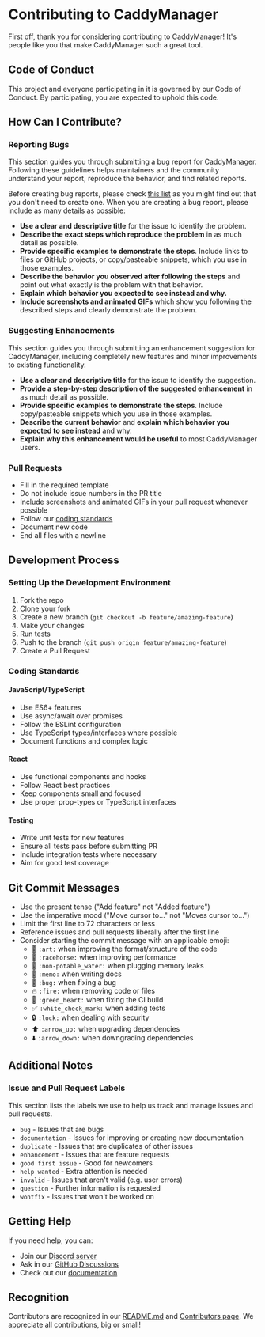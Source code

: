 # Contributing to CaddyManager

First off, thank you for considering contributing to CaddyManager! It's people like you that make CaddyManager such a great tool.

## Code of Conduct

This project and everyone participating in it is governed by our Code of Conduct. By participating, you are expected to uphold this code.

## How Can I Contribute?

### Reporting Bugs

This section guides you through submitting a bug report for CaddyManager. Following these guidelines helps maintainers and the community understand your report, reproduce the behavior, and find related reports.

Before creating bug reports, please check [this list](https://github.com/rhad00/CaddyManager/issues) as you might find out that you don't need to create one. When you are creating a bug report, please include as many details as possible:

* **Use a clear and descriptive title** for the issue to identify the problem.
* **Describe the exact steps which reproduce the problem** in as much detail as possible.
* **Provide specific examples to demonstrate the steps**. Include links to files or GitHub projects, or copy/pasteable snippets, which you use in those examples.
* **Describe the behavior you observed after following the steps** and point out what exactly is the problem with that behavior.
* **Explain which behavior you expected to see instead and why.**
* **Include screenshots and animated GIFs** which show you following the described steps and clearly demonstrate the problem.

### Suggesting Enhancements

This section guides you through submitting an enhancement suggestion for CaddyManager, including completely new features and minor improvements to existing functionality.

* **Use a clear and descriptive title** for the issue to identify the suggestion.
* **Provide a step-by-step description of the suggested enhancement** in as much detail as possible.
* **Provide specific examples to demonstrate the steps**. Include copy/pasteable snippets which you use in those examples.
* **Describe the current behavior** and **explain which behavior you expected to see instead** and why.
* **Explain why this enhancement would be useful** to most CaddyManager users.

### Pull Requests

* Fill in the required template
* Do not include issue numbers in the PR title
* Include screenshots and animated GIFs in your pull request whenever possible
* Follow our [coding standards](#coding-standards)
* Document new code
* End all files with a newline

## Development Process

### Setting Up the Development Environment

1. Fork the repo
2. Clone your fork
3. Create a new branch (`git checkout -b feature/amazing-feature`)
4. Make your changes
5. Run tests
6. Push to the branch (`git push origin feature/amazing-feature`)
7. Create a Pull Request

### Coding Standards

#### JavaScript/TypeScript

* Use ES6+ features
* Use async/await over promises
* Follow the ESLint configuration
* Use TypeScript types/interfaces where possible
* Document functions and complex logic

#### React

* Use functional components and hooks
* Follow React best practices
* Keep components small and focused
* Use proper prop-types or TypeScript interfaces

#### Testing

* Write unit tests for new features
* Ensure all tests pass before submitting PR
* Include integration tests where necessary
* Aim for good test coverage

## Git Commit Messages

* Use the present tense ("Add feature" not "Added feature")
* Use the imperative mood ("Move cursor to..." not "Moves cursor to...")
* Limit the first line to 72 characters or less
* Reference issues and pull requests liberally after the first line
* Consider starting the commit message with an applicable emoji:
    * 🎨 `:art:` when improving the format/structure of the code
    * 🐎 `:racehorse:` when improving performance
    * 🚱 `:non-potable_water:` when plugging memory leaks
    * 📝 `:memo:` when writing docs
    * 🐛 `:bug:` when fixing a bug
    * 🔥 `:fire:` when removing code or files
    * 💚 `:green_heart:` when fixing the CI build
    * ✅ `:white_check_mark:` when adding tests
    * 🔒 `:lock:` when dealing with security
    * ⬆️ `:arrow_up:` when upgrading dependencies
    * ⬇️ `:arrow_down:` when downgrading dependencies

## Additional Notes

### Issue and Pull Request Labels

This section lists the labels we use to help us track and manage issues and pull requests.

* `bug` - Issues that are bugs
* `documentation` - Issues for improving or creating new documentation
* `duplicate` - Issues that are duplicates of other issues
* `enhancement` - Issues that are feature requests
* `good first issue` - Good for newcomers
* `help wanted` - Extra attention is needed
* `invalid` - Issues that aren't valid (e.g. user errors)
* `question` - Further information is requested
* `wontfix` - Issues that won't be worked on

## Getting Help

If you need help, you can:

* Join our [Discord server](https://discord.gg/caddymanager)
* Ask in our [GitHub Discussions](https://github.com/rhad00/CaddyManager/discussions)
* Check out our [documentation](https://docs.caddymanager.org)

## Recognition

Contributors are recognized in our [README.md](./README.md) and [Contributors page](https://github.com/rhad00/CaddyManager/graphs/contributors). We appreciate all contributions, big or small!
